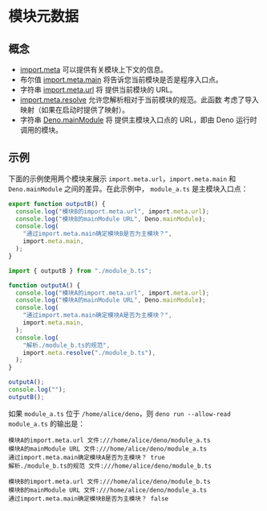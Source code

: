 # 模块元数据

## 概念

- [import.meta](https://developer.mozilla.org/en-US/docs/Web/JavaScript/Reference/Statements/import.meta)
  可以提供有关模块上下文的信息。
- 布尔值 [import.meta.main](https://deno.land/api?s=ImportMeta#prop_main)
  将告诉您当前模块是否是程序入口点。
- 字符串 [import.meta.url](https://deno.land/api?s=ImportMeta#prop_url) 将
  提供当前模块的 URL。
- [import.meta.resolve](https://deno.land/api?s=ImportMeta#prop_resolve)
  允许您解析相对于当前模块的规范。此函数
  考虑了导入映射（如果在启动时提供了映射）。
- 字符串 [Deno.mainModule](https://deno.land/api?s=Deno.mainModule) 将
  提供主模块入口点的 URL，即由 Deno 运行时调用的模块。

## 示例

下面的示例使用两个模块来展示 `import.meta.url`，`import.meta.main` 和
`Deno.mainModule` 之间的差异。在此示例中， `module_a.ts` 是主模块入口点：

```ts title="module_b.ts"
export function outputB() {
  console.log("模块B的import.meta.url", import.meta.url);
  console.log("模块B的mainModule URL", Deno.mainModule);
  console.log(
    "通过import.meta.main确定模块B是否为主模块？",
    import.meta.main,
  );
}
```

```ts title="module_a.ts"
import { outputB } from "./module_b.ts";

function outputA() {
  console.log("模块A的import.meta.url", import.meta.url);
  console.log("模块A的mainModule URL", Deno.mainModule);
  console.log(
    "通过import.meta.main确定模块A是否为主模块？",
    import.meta.main,
  );
  console.log(
    "解析./module_b.ts的规范",
    import.meta.resolve("./module_b.ts"),
  );
}

outputA();
console.log("");
outputB();
```

如果 `module_a.ts` 位于 `/home/alice/deno`，则
`deno run --allow-read module_a.ts` 的输出是：

```
模块A的import.meta.url 文件:///home/alice/deno/module_a.ts
模块A的mainModule URL 文件:///home/alice/deno/module_a.ts
通过import.meta.main确定模块A是否为主模块？ true
解析./module_b.ts的规范 文件:///home/alice/deno/module_b.ts

模块B的import.meta.url 文件:///home/alice/deno/module_b.ts
模块B的mainModule URL 文件:///home/alice/deno/module_a.ts
通过import.meta.main确定模块B是否为主模块？ false
```
